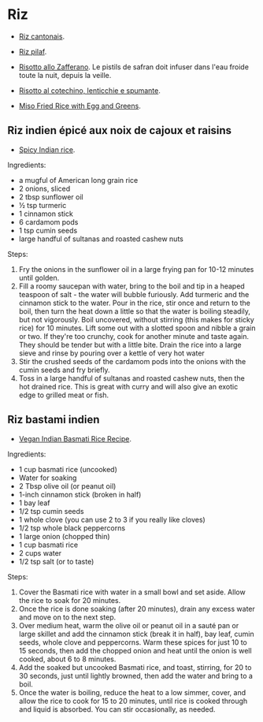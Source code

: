 # Riz

 * [Riz cantonais](https://spicetrekkers.com/recipes/cantonese-fried-rice  https://www.kikkoman.co.uk/recipes/all/classic-cantonese-fried-rice/).
 * [Riz pilaf](https://www.marmiton.org/recettes/recette_riz-pilaf_27905.aspx).
 * [Risotto allo Zafferano](https://ricette.giallozafferano.it/Risotto-allo-Zafferano.html). Le pistils de safran doit infuser dans l'eau froide toute la nuit, depuis la veille.
 * [Risotto al cotechino, lenticchie e spumante](https://ricette.giallozafferano.it/Risotto-al-cotechino-lenticchie-e-spumante.html).

 * [Miso Fried Rice with Egg and Greens](https://nourisheveryday.com/miso-fried-rice-with-egg-and-greens/).

## Riz indien épicé aux noix de cajoux et raisins

 * [Spicy Indian rice](https://www.bbcgoodfood.com/recipes/3238/spicy-indian-rice).

Ingredients:

 * a mugful of American long grain rice
 * 2 onions, sliced
 * 2 tbsp sunflower oil
 * ½ tsp turmeric
 * 1 cinnamon stick
 * 6 cardamom pods
 * 1 tsp cumin seeds
 * large handful of sultanas and roasted cashew nuts

Steps:

 1. Fry the onions in the sunflower oil in a large frying pan for 10-12 minutes until golden.
 2. Fill a roomy saucepan with water, bring to the boil and tip in a heaped teaspoon of salt - the water will bubble furiously. Add turmeric and the cinnamon stick to the water. Pour in the rice, stir once and return to the boil, then turn the heat down a little so that the water is boiling steadily, but not vigorously. Boil uncovered, without stirring (this makes for sticky rice) for 10 minutes. Lift some out with a slotted spoon and nibble a grain or two. If they're too crunchy, cook for another minute and taste again. They should be tender but with a little bite. Drain the rice into a large sieve and rinse by pouring over a kettle of very hot water
 3. Stir the crushed seeds of the cardamom pods into the onions with the cumin seeds and fry briefly.
 4. Toss in a large handful of sultanas and roasted cashew nuts, then the hot drained rice. This is great with curry and will also give an exotic edge to grilled meat or fish.

## Riz bastami indien

 * [Vegan Indian Basmati Rice Recipe](https://www.thespruceeats.com/easy-vegan-indian-basmati-rice-recipe-3378479).

Ingredients:

 * 1 cup basmati rice (uncooked)
 * Water for soaking
 * 2 Tbsp olive oil (or peanut oil)
 * 1-inch cinnamon stick (broken in half)
 * 1 bay leaf
 * 1/2 tsp cumin seeds
 * 1 whole clove (you can use 2 to 3 if you really like cloves)
 * 1/2 tsp whole black peppercorns
 * 1 large onion (chopped thin)
 * 1 cup basmati rice
 * 2 cups water
 * 1/2 tsp salt (or to taste)

Steps:

 1. Cover the Basmati rice with water in a small bowl and set aside. Allow the rice to soak for 20 minutes.
 2. Once the rice is done soaking (after 20 minutes), drain any excess water and move on to the next step.
 3. Over medium heat, warm the olive oil or peanut oil in a sauté pan or large skillet and add the cinnamon stick (break it in half), bay leaf, cumin seeds, whole clove and peppercorns. Warm these spices for just 10 to 15 seconds, then add the chopped onion and heat until the onion is well cooked, about 6 to 8 minutes.
 4. Add the soaked but uncooked Basmati rice, and toast, stirring, for 20 to 30 seconds, just until lightly browned, then add the water and bring to a boil.
 5. Once the water is boiling, reduce the heat to a low simmer, cover, and allow the rice to cook for 15 to 20 minutes, until rice is cooked through and liquid is absorbed. You can stir occasionally, as needed.
